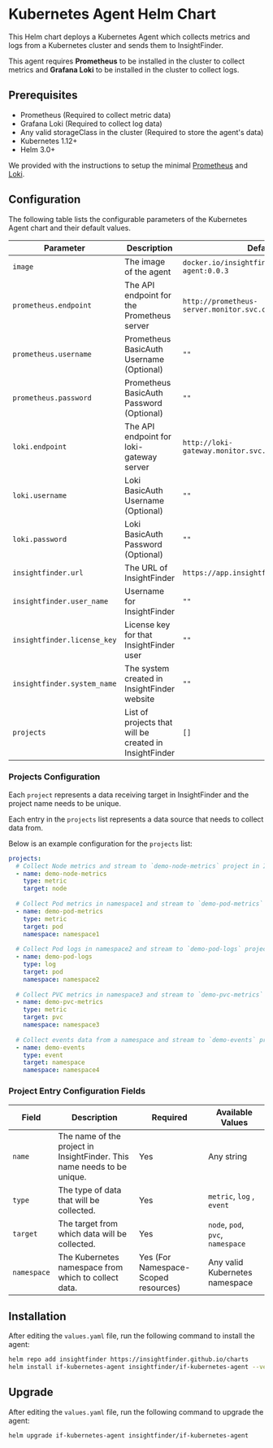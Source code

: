 # Kubernetes Agent Helm Chart

This Helm chart deploys a Kubernetes Agent which collects metrics and logs from a Kubernetes cluster and sends them to InsightFinder.

This agent requires **Prometheus** to be installed in the cluster to collect metrics and **Grafana Loki** to be installed in the cluster to collect logs.

## Prerequisites
- Prometheus (Required to collect metric data)
- Grafana Loki (Required to collect log data)
- Any valid storageClass in the cluster (Required to store the agent's data)
- Kubernetes 1.12+
- Helm 3.0+

We provided with the instructions to setup the minimal [Prometheus](./prometheus.md) and [Loki](./loki.md).

## Configuration

The following table lists the configurable parameters of the Kubernetes Agent chart and their default values.

| Parameter                     | Description                                              | Default                                                |
|-------------------------------|----------------------------------------------------------|--------------------------------------------------------|
| `image`                       | The image of the agent                                    | `docker.io/insightfinderinc/kubernetes-agent:0.0.3`   |
| `prometheus.endpoint`         | The API endpoint for the Prometheus server               | `http://prometheus-server.monitor.svc.cluster.local`  |
| `prometheus.username`         | Prometheus BasicAuth Username (Optional)                 | `""`                                                   |
| `prometheus.password`         | Prometheus BasicAuth Password (Optional)                 | `""`                                                   |
| `loki.endpoint`               | The API endpoint for loki-gateway server                 | `http://loki-gateway.monitor.svc.cluster.local`       |
| `loki.username`               | Loki BasicAuth Username (Optional)                       | `""`                                                   |
| `loki.password`               | Loki BasicAuth Password (Optional)                       | `""`                                                   |
| `insightfinder.url`           | The URL of InsightFinder                                 | `https://app.insightfinder.com`                       |
| `insightfinder.user_name`     | Username for InsightFinder                               | `""`                                                   |
| `insightfinder.license_key`   | License key for that InsightFinder user                  | `""`                                                   |
| `insightfinder.system_name`   | The system created in InsightFinder website              | `""`                                                   |
| `projects`                    | List of projects that will be created in InsightFinder   | `[]`                                                   |

### Projects Configuration
Each `project` represents a data receiving target in InsightFinder and the project name needs to be unique.

Each entry in the `projects` list represents a data source that needs to collect data from.

Below is an example configuration for the `projects` list:

```yaml
projects:
  # Collect Node metrics and stream to `demo-node-metrics` project in InsightFinder.
  - name: demo-node-metrics
    type: metric
    target: node
  
  # Collect Pod metrics in namespace1 and stream to `demo-pod-metrics` project in InsightFinder.
  - name: demo-pod-metrics
    type: metric
    target: pod
    namespace: namespace1
  
  # Collect Pod logs in namespace2 and stream to `demo-pod-logs` project in InsightFinder.
  - name: demo-pod-logs
    type: log
    target: pod
    namespace: namespace2
    
  # Collect PVC metrics in namespace3 and stream to `demo-pvc-metrics` project in InsightFinder.
  - name: demo-pvc-metrics
    type: metric
    target: pvc
    namespace: namespace3
  
  # Collect events data from a namespace and stream to `demo-events` project in InsightFinder.
  - name: demo-events
    type: event
    target: namespace
    namespace: namespace4
```

### Project Entry Configuration Fields
| Field      | Description                                                             | Required                             | Available Values                  |
|------------|-------------------------------------------------------------------------|--------------------------------------|-----------------------------------|
| `name`     | The name of the project in InsightFinder. This name needs to be unique. | Yes                                  | Any string                        |
| `type`     | The type of data that will be collected.                                | Yes                                  | `metric`, `log` , `event`         |
| `target`   | The target from which data will be collected.                           | Yes                                  | `node`, `pod`, `pvc`, `namespace` |
| `namespace`| The Kubernetes namespace from which to collect data.                    | Yes (For Namespace-Scoped resources) | Any valid Kubernetes namespace    |

## Installation
After editing the `values.yaml` file, run the following command to install the agent:
```bash
helm repo add insightfinder https://insightfinder.github.io/charts
helm install if-kubernetes-agent insightfinder/if-kubernetes-agent --version 0.0.8
```

## Upgrade
After editing the `values.yaml` file, run the following command to upgrade the agent:
```bash
helm upgrade if-kubernetes-agent insightfinder/if-kubernetes-agent
```
